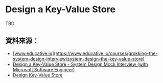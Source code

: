 # Design a Key-Value Store

TBD

## 資料來源：

- [www.educative.io](https://www.educative.io/courses/grokking-the-system-design-interview/system-design-the-key-value-store)
- [Design a Key-Value Store - System Design Mock Interview (with Microsoft Software Engineer)](https://www.youtube.com/watch?v=6fOoXT1HYxk)
- [Design Key-Value Store](https://www.youtube.com/playlist?list=PL1MM4yIzUdPm2L_Lz8gRa_q6ZElgNoArH)

